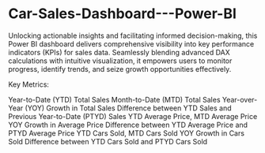 # Car-Sales-Dashboard---Power-BI

Unlocking actionable insights and facilitating informed decision-making, this Power BI dashboard delivers comprehensive visibility into key performance indicators (KPIs) for sales data. Seamlessly blending advanced DAX calculations with intuitive visualization, it empowers users to monitor progress, identify trends, and seize growth opportunities effectively.

Key Metrics:

Year-to-Date (YTD) Total Sales
Month-to-Date (MTD) Total Sales
Year-over-Year (YOY) Growth in Total Sales
Difference between YTD Sales and Previous Year-to-Date (PTYD) Sales
YTD Average Price, MTD Average Price
YOY Growth in Average Price
Difference between YTD Average Price and PTYD Average Price
YTD Cars Sold, MTD Cars Sold
YOY Growth in Cars Sold
Difference between YTD Cars Sold and PTYD Cars Sold
